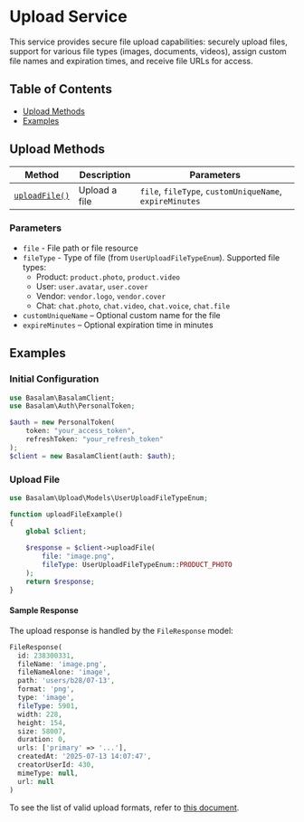 # Upload Service

This service provides secure file upload capabilities: securely upload files, support for various file types (images,
documents, videos), assign custom file names and expiration times, and receive file URLs for access.

## Table of Contents

- [Upload Methods](#upload-methods)
- [Examples](#examples)

## Upload Methods

| Method                         | Description   | Parameters                                              |
|--------------------------------|---------------|---------------------------------------------------------|
| [`uploadFile()`](#upload-file) | Upload a file | `file`, `fileType`, `customUniqueName`, `expireMinutes` |

### Parameters

- `file` - File path or file resource
- `fileType` - Type of file (from `UserUploadFileTypeEnum`). Supported file types:
    - Product: `product.photo`, `product.video`
    - User: `user.avatar`, `user.cover`
    - Vendor: `vendor.logo`, `vendor.cover`
    - Chat: `chat.photo`, `chat.video`, `chat.voice`, `chat.file`
- `customUniqueName` – Optional custom name for the file
- `expireMinutes` – Optional expiration time in minutes

## Examples

### Initial Configuration

```php
use Basalam\BasalamClient;
use Basalam\Auth\PersonalToken;

$auth = new PersonalToken(
    token: "your_access_token",
    refreshToken: "your_refresh_token"
);
$client = new BasalamClient(auth: $auth);
```

### Upload File

```php
use Basalam\Upload\Models\UserUploadFileTypeEnum;

function uploadFileExample()
{
    global $client;
    
    $response = $client->uploadFile(
        file: "image.png",
        fileType: UserUploadFileTypeEnum::PRODUCT_PHOTO
    );
    return $response;
}
```

#### Sample Response

The upload response is handled by the `FileResponse` model:

```php
FileResponse(
  id: 238300331,
  fileName: 'image.png',
  fileNameAlone: 'image',
  path: 'users/b28/07-13',
  format: 'png',
  type: 'image',
  fileType: 5901,
  width: 228,
  height: 154,
  size: 58007,
  duration: 0,
  urls: ['primary' => '...'],
  createdAt: '2025-07-13 14:07:47',
  creatorUserId: 430,
  mimeType: null,
  url: null
)
```

To see the list of valid upload formats, refer to [this document](http://localhost:8080/services/upload#فرمتهای-مجاز).